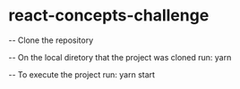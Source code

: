 # react-concepts-challenge

-- Clone the repository

-- On the local diretory that the project was cloned run:
   yarn

-- To execute the project run:
   yarn start
